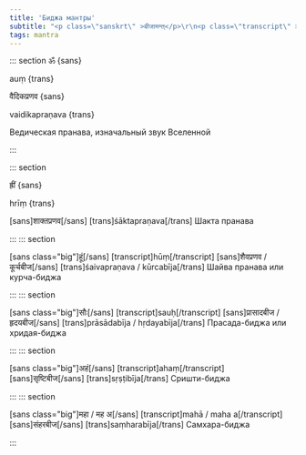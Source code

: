 ```yaml
---
title: 'Биджа мантры'
subtitle: "<p class=\"sanskrt\" >बीजामन्त्</p>\r\n<p class=\"transcript\" >bīja-mantra</p>\r\nСеменные мантры"
tags: mantra
---
```


::: section
ॐ {sans}

auṃ  {trans}

वैदिकप्रणव {sans}

vaidikapraṇava {trans}

Ведическая пранава, изначальный звук Вселенной

:::

::: section

ह्रीं {sans}

hrīṃ {trans}

[sans]शाक्तप्रणव[/sans]
[trans]śāktapraṇava[/trans]
Шакта пранава


:::
::: section


[sans class="big"]हूं[/sans]
[transcript]hūṃ[/transcript]
[sans]शैवप्रणव / कूर्चबीज[/sans]
[trans]śaivapraṇava / kūrcabīja[/trans]
Шайва пранава или курча-биджа


:::
::: section

[sans class="big"]सौः[/sans]
[transcript]sauḥ[/transcript]
[sans]प्रासादबीज / हृदयबीज[/sans]
[trans]prāsādabīja / hṛdayabīja[/trans]
Прасада-биджа или хридая-биджа

:::
::: section

[sans class="big"]अहं[/sans]
[transcript]ahaṃ[/transcript]
[sans]सृष्टिबीज[/sans]
[trans]sṛṣṭibīja[/trans]
Сришти-биджа

:::
::: section

[sans class="big"]महा / मह अ[/sans]
[transcript]mahā / maha a[/transcript]
[sans]संहरबीज[/sans]
[trans]saṃharabīja[/trans]
Самхара-биджа

:::

